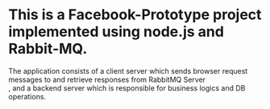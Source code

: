 # This is a Facebook-Prototype project implemented using node.js and Rabbit-MQ.

The application consists of a client server which sends browser request messages to and retrieve responses from RabbitMQ Server  
, and a backend server which is responsible for business logics and DB operations.
